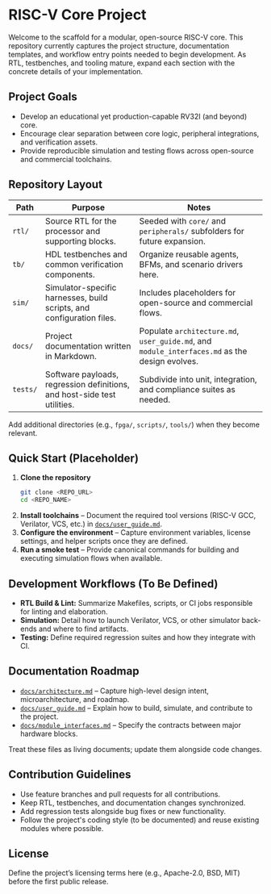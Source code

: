 # RISC-V Core Project

Welcome to the scaffold for a modular, open-source RISC-V core. This repository currently captures the project structure, documentation templates, and workflow entry points needed to begin development. As RTL, testbenches, and tooling mature, expand each section with the concrete details of your implementation.

## Project Goals
- Develop an educational yet production-capable RV32I (and beyond) core.
- Encourage clear separation between core logic, peripheral integrations, and verification assets.
- Provide reproducible simulation and testing flows across open-source and commercial toolchains.

## Repository Layout
| Path | Purpose | Notes |
|------|---------|-------|
| `rtl/` | Source RTL for the processor and supporting blocks. | Seeded with `core/` and `peripherals/` subfolders for future expansion. |
| `tb/` | HDL testbenches and common verification components. | Organize reusable agents, BFMs, and scenario drivers here. |
| `sim/` | Simulator-specific harnesses, build scripts, and configuration files. | Includes placeholders for open-source and commercial flows. |
| `docs/` | Project documentation written in Markdown. | Populate `architecture.md`, `user_guide.md`, and `module_interfaces.md` as the design evolves. |
| `tests/` | Software payloads, regression definitions, and host-side test utilities. | Subdivide into unit, integration, and compliance suites as needed. |

Add additional directories (e.g., `fpga/`, `scripts/`, `tools/`) when they become relevant.

## Quick Start (Placeholder)
1. **Clone the repository**
   ```bash
   git clone <REPO_URL>
   cd <REPO_NAME>
   ```
2. **Install toolchains** – Document the required tool versions (RISC-V GCC, Verilator, VCS, etc.) in [`docs/user_guide.md`](docs/user_guide.md).
3. **Configure the environment** – Capture environment variables, license settings, and helper scripts once they are defined.
4. **Run a smoke test** – Provide canonical commands for building and executing simulation flows when available.

## Development Workflows (To Be Defined)
- **RTL Build & Lint:** Summarize Makefiles, scripts, or CI jobs responsible for linting and elaboration.
- **Simulation:** Detail how to launch Verilator, VCS, or other simulator back-ends and where to find artifacts.
- **Testing:** Define required regression suites and how they integrate with CI.

## Documentation Roadmap
- [`docs/architecture.md`](docs/architecture.md) – Capture high-level design intent, microarchitecture, and roadmap.
- [`docs/user_guide.md`](docs/user_guide.md) – Explain how to build, simulate, and contribute to the project.
- [`docs/module_interfaces.md`](docs/module_interfaces.md) – Specify the contracts between major hardware blocks.

Treat these files as living documents; update them alongside code changes.

## Contribution Guidelines
- Use feature branches and pull requests for all contributions.
- Keep RTL, testbenches, and documentation changes synchronized.
- Add regression tests alongside bug fixes or new functionality.
- Follow the project's coding style (to be documented) and reuse existing modules where possible.

## License
Define the project’s licensing terms here (e.g., Apache-2.0, BSD, MIT) before the first public release.
